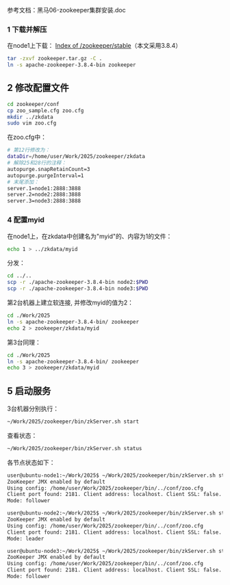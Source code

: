 参考文档：黑马06-zookeeper集群安装.doc
### 1 下载并解压

在node1上下载：
[Index of /zookeeper/stable](https://downloads.apache.org/zookeeper/stable/)（本文采用3.8.4）
```sh
tar -zxvf zookeeper.tar.gz -C .
ln -s apache-zookeeper-3.8.4-bin zookeeper
```
## 2 修改配置文件

```sh
cd zookeeper/conf
cp zoo_sample.cfg zoo.cfg
mkdir ../zkdata
sudo vim zoo.cfg
```
在zoo.cfg中：
```sh
# 第12行修改为：
dataDir=/home/user/Work/2025/zookeeper/zkdata
# 解除25和28行的注释：
autopurge.snapRetainCount=3
autopurge.purgeInterval=1
# 末尾添加：
server.1=node1:2888:3888
server.2=node2:2888:3888
server.3=node3:2888:3888
```
### 4 配置myid

在node1上，在zkdata中创建名为"myid"的、内容为1的文件：
```sh
echo 1 > ../zkdata/myid
```
分发：
```sh
cd ../..
scp -r ./apache-zookeeper-3.8.4-bin node2:$PWD
scp -r ./apache-zookeeper-3.8.4-bin node3:$PWD
```
第2台机器上建立软连接, 并修改myid的值为2：
```sh
cd ./Work/2025
ln -s apache-zookeeper-3.8.4-bin/ zookeeper
echo 2 > zookeeper/zkdata/myid
```
第3台同理：
```sh
cd ./Work/2025
ln -s apache-zookeeper-3.8.4-bin/ zookeeper
echo 3 > zookeeper/zkdata/myid
```
## 5 启动服务

3台机器分别执行：
```sh
~/Work/2025/zookeeper/bin/zkServer.sh start
```
查看状态：
```sh
~/Work/2025/zookeeper/bin/zkServer.sh status
```
各节点状态如下：
```sh
user@ubuntu-node1:~/Work/2025$ ~/Work/2025/zookeeper/bin/zkServer.sh status
ZooKeeper JMX enabled by default
Using config: /home/user/Work/2025/zookeeper/bin/../conf/zoo.cfg
Client port found: 2181. Client address: localhost. Client SSL: false.
Mode: follower

user@ubuntu-node2:~/Work/2025$ ~/Work/2025/zookeeper/bin/zkServer.sh status
ZooKeeper JMX enabled by default
Using config: /home/user/Work/2025/zookeeper/bin/../conf/zoo.cfg
Client port found: 2181. Client address: localhost. Client SSL: false.
Mode: leader

user@ubuntu-node3:~/Work/2025$ ~/Work/2025/zookeeper/bin/zkServer.sh status
ZooKeeper JMX enabled by default
Using config: /home/user/Work/2025/zookeeper/bin/../conf/zoo.cfg
Client port found: 2181. Client address: localhost. Client SSL: false.
Mode: follower
```
